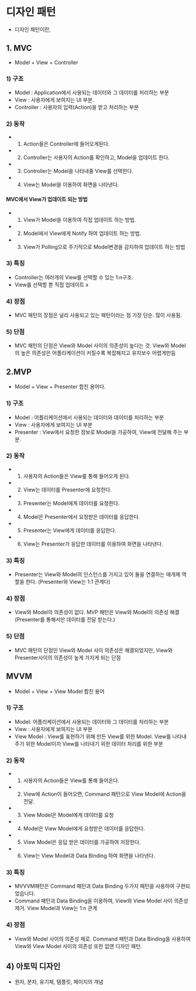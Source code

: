 # 디자인 패턴

- 디자인 패턴이란,

## 1. MVC

- Model + View + Controller

### 1) 구조

- Model : Application에서 사용되는 데이터와 그 데이터를 처리하는 부분
- View : 사용자에게 보여지는 UI 부분.
- Controller : 사용자의 입력(Action)을 받고 처리하는 부분

### 2) 동작

- 1. Action들은 Controller에 들어오게된다.
- 2. Controller는 사용자의 Action를 확인하고, Model을 업데이트 한다.
- 3. Controller는 Model을 나타내줄 View를 선택한다.
- 4. View는 Model을 이용하여 화면을 나타낸다.

#### MVC에서 View가 업데이트 되는 방법

- 1. View가 Model을 이용하여 직접 업데이트 하는 방법.
- 2. Model에서 View에게 Notify 하여 업데이트 하는 방법.
- 3. View가 Polling으로 주기적으로 Model변경을 감지하여 업데이트 하는 방법

### 3) 특징

- Controller는 여러개의 View를 선택할 수 있는 1:n구조.
- View를 선택할 뿐 직접 업데이트 x

### 4) 장점

- MVC 패턴의 장점은 널리 사용되고 있는 패턴이라는 점 가장 단순. 많이 사용됨.

### 5) 단점

- MVC 패턴의 단점은 View와 Model 사이의 의존성이 높다는 것. View와 Model의 높은 의존성은 어플리케이션이 커질수록 복잡해지고 유지보수 어렵게만듬

## 2.MVP

- Model + View + Presenter 합친 용어다.

### 1) 구조

- Model : 어플리케이션에서 사용되는 데이터와 데이터를 처리하는 부분
- View : 사용자에게 보여지는 UI 부분
- Presenter : View에서 요청한 정보로 Model을 가공하여, View에 전달해 주는 부분.

### 2) 동작

- 1. 사용자의 Action들은 View를 통해 들어오게 된다.
- 2. View는 데이터를 Presenter에 요청한다.
- 3. Presenter는 Model에게 데이터를 요청한다.
- 4. Model은 Presenter에서 요청받은 데이터를 응답한다.
- 5. Presenter는 View에게 데이터를 응답한다.
- 6. View는 Presenter가 응답한 데이터를 이용하여 화면을 나타낸다.

### 3) 특징

- Presenter는 View와 Model의 인스턴스를 가지고 있어 둘을 연결하는 매개체 역할을 한다. (Presenter와 View는 1:1 관계다)

### 4) 장점

- View와 Model의 의존성이 없다. MVP 패턴은 View와 Model의 의존성 해결(Presenter를 통해서만 데이터를 전달 받는다.)

### 5) 단점

- MVC 패턴의 단점인 View와 Model 사이 의존성은 해결되었지만, View와 Presenter사이의 의존성이 높게 가지게 되는 단점

## MVVM

- Model + View + View Model 합친 용어

### 1) 구조

- Model: 어플리케이션에서 사용되는 데이터와 그 데이터를 처리하는 부분
- View : 사용자에게 보여지는 UI 부분
- View Model : View를 표현하기 위해 만든 View를 위한 Model. View를 나타내주기 위한 Model이자 View를 나타내기 위한 데이터 처리를 위한 부분

### 2) 동작

- 1. 사용자의 Action들은 View를 통해 들어온다.
- 2. View에 Action이 들어오면, Command 패턴으로 View Model에 Action을 전달.
- 3. View Model은 Model에게 데이터를 요청
- 4. Model은 View Model에게 요청받은 데이터를 응답한다.
- 5. View Model은 응답 받은 데이터를 가공하여 저장한다.
- 6. View는 View Model과 Data Binding 하여 화면을 나타낸다.

### 3) 특징

- MVVVM패턴은 Command 패턴과 Data Binding 두가지 패턴을 사용하여 구현되었습니다.
- Command 패턴과 Data Binding을 이용하여, View와 View Model 사이 의존성 제거. View Model과 View는 1:n 관계

### 4) 장점

- View와 Model 사이의 의존성 제로. Command 패턴과 Data Binding을 사용하여 View와 View Model 사이의 의존성 또한 없앤 디자인 패턴.

## 4) 아토믹 디자인

- 원자, 분자, 유기체, 템플릿, 페이지의 개념
